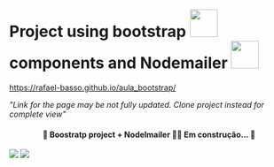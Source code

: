 # Project using bootstrap <img src="https://user-images.githubusercontent.com/41271210/151408390-958cc7e0-d079-429d-9e9f-0998a5710126.jpg" width="50" height="50" /> components and Nodemailer <img src="https://user-images.githubusercontent.com/41271210/158290129-63639cd0-d459-4b7f-a4ff-a1c6f280fe24.png" width="50" height="50"/>

https://rafael-basso.github.io/aula_bootstrap/

*"Link for the page may be not fully updated. Clone project instead for complete view"*

<h4 align="center"> 🚧 Boostratp project + Nodelmailer 👨‍💻 Em construção...  🚧</h4>

<img src="https://img.shields.io/static/v1?label=Maintenance&message=UP&color=<COLOR>&style=<STYLE>&logo=<LOGO>" /> <img src="https://img.shields.io/static/v1?label=Commits&message=UP&color=<COLOR>&style=<STYLE>&logo=<LOGO>" /> 
